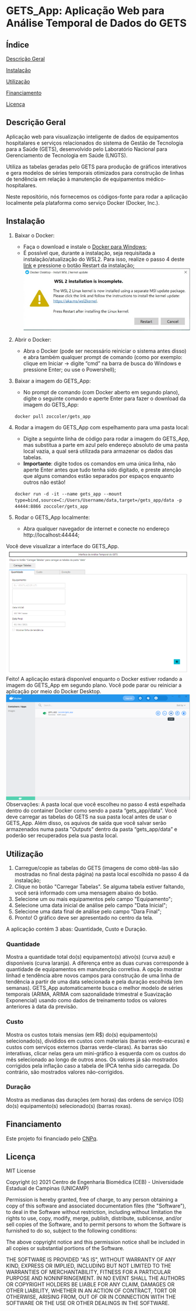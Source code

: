 # GETS_App: Aplicação Web para Análise Temporal de Dados do GETS

## Índice

[Descrição Geral](#geral)

[Instalação](#instacao)

[Utilização](#utilizacao)

[Financiamento](#financiamento)

[Licença](#licenca)

## Descrição Geral

Aplicação web para visualização inteligente de dados de equipamentos hospitalares e serviços relacionados do sistema de Gestão de Tecnologia para a Saúde (GETS), desenvolvido pelo Laboratório Nacional para Gerenciamento de Tecnologia em Saúde (LNGTS).

Utiliza as tabelas geradas pelo GETS para produção de gráficos interativos e gera modelos de séries temporais otimizados para construção de linhas de tendência em relação à manutenção de equipamentos médico-hospitalares.

Neste repositório, nós fornecemos os códigos-fonte para rodar a aplicação localmente pela plataforma como serviço Docker (Docker, Inc.).

## Instalação

1.	Baixar o Docker:
    - Faça o download e instale o [Docker para Windows](https://hub.docker.com/editions/community/docker-ce-desktop-windows);
    - É possível que, durante a instalação, seja requisitada a instalação/atualização do WSL2. Para isso, realize o passo 4 deste [link](https://docs.microsoft.com/pt-br/windows/wsl/install-win10#step-4---download-the-linux-kernel-update-package) e pressione o botão Restart da instalação;
  ![Figura_inst_WSL](/figuras/Figura_WSL.png)
2.	Abrir o Docker:
    - Abra o Docker (pode ser necessário reiniciar o sistema antes disso) e abra também qualquer prompt de comando (como por exemplo: clique em Iniciar -> digite “cmd” na barra de busca do Windows e pressione Enter; ou use o Powershell);
3. Baixar a imagem do GETS_App:	
    - No prompt de comando (com Docker aberto em segundo plano), digite o seguinte comando e aperte Enter para fazer o download da imagem do GETS_App:
  
    `docker pull zoccoler/gets_app`
  
4. Rodar a imagem do GETS_App com espelhamento para uma pasta local:
    -	Digite a seguinte linha de código para rodar a imagem do GETS_App, mas substitua a parte em azul pelo endereço absoluto de uma pasta local vazia, a qual será utilizada para armazenar os dados das tabelas.
    - **Importante**: digite todos os comandos em uma única linha, não aperte Enter antes que tudo tenha sido digitado, e preste atenção que alguns comandos estão separados por espaços enquanto outros não estão!
  
    ```docker run -d -it --name gets_app --mount type=bind,source=C:/Users/Username/data,target=/gets_app/data -p 44444:8866 zoccoler/gets_app```
  
5. Rodar o GETS_App localmente:
    - Abra qualquer navegador de internet e conecte no endereço http://localhost:44444;

Você deve visualizar a interface do GETS_App.
![Figura_interface](/figuras/figura_interface.png)
Feito! A aplicação estará disponível enquanto o Docker estiver rodando a imagem do GETS_App em segundo plano. Você pode parar ou reiniciar a aplicação por meio do Docker Desktop.
![Figura_docker](/figuras/Figura_docker.png)
Observações: A pasta local que você escolheu no passo 4 está espelhada dentro do container Docker como sendo a pasta “gets_app/data”. 
Você deve carregar as tabelas do GETS na sua pasta local antes de usar o GETS_App. Além disso, os aquivos de saída que você salvar serão armazenados numa pasta "Outputs" dentro da pasta “gets_app/data” e poderão ser recuperados pela sua pasta local.

## Utilização

1. Carregue/copie as tabelas do GETS (imagens de como obtê-las são mostradas no final desta página) na pasta local escolhida no passo 4 da instalação;
2. Clique no botão "Carregar Tabelas". Se alguma tabela estiver faltando, você será informado com uma mensagem abaixo do botão.
3. Selecione um ou mais equipamentos pelo campo "Equipamento";
4. Selecione uma data inicial de análise pelo campo "Data Inicial";
5. Selecione uma data final de análise pelo campo "Dara Final";
6. Pronto! O gráfico deve ser apresentado no centro da tela.

A aplicação contém 3 abas: Quantidade, Custo e Duração.

### Quantidade

Mostra a quantidade total do(s) equipamento(s) ativo(s) (curva azul) e disponíveis (curva laranja). A diferença entre as duas curvas corresponde à quantidade de equipamentos em manutenção corretiva.
A opção mostrar linhad e tendência abre novos campos para construção de uma linha de tendência a partir de uma data selecionada e pela duração escolhida (em semanas).
GETS_App automaticamente busca o melhor modelo de séries temporais (ARIMA, ARIMA com sazonalidade trimestral e Suavização Exponencial) usando como dados de treinamento todos os valores anteriores à data da previsão.

### Custo

Mostra os custos totais mensias (em R$) do(s) equipamento(s) selecionado(s), divididos em custos com materiais (barras verde-escuras) e custos com serviços externos (barras verde-claras).
As barras são interativas, clicar nelas gera um mini-gráfico à esquerda com os custos do mês selecionado ao longo de outros anos.
Os valores já são mostrados corrigidos pela inflação caso a tabela de IPCA tenha sido carregada. Do contrário, são mostrados valores não-corrigidos.

### Duração

Mostra as medianas das durações (em horas) das ordens de serviço (OS) do(s) equipamento(s) selecionado(s) (barras roxas).

## Financiamento

Este projeto foi financiado pelo [CNPq](http://www.cnpq.br/).

## Licença

MIT License

Copyright (c) 2021 Centro de Engenharia Biomédica (CEB) - Universidade Estadual de Campinas (UNICAMP)

Permission is hereby granted, free of charge, to any person obtaining a copy
of this software and associated documentation files (the "Software"), to deal
in the Software without restriction, including without limitation the rights
to use, copy, modify, merge, publish, distribute, sublicense, and/or sell
copies of the Software, and to permit persons to whom the Software is
furnished to do so, subject to the following conditions:

The above copyright notice and this permission notice shall be included in all
copies or substantial portions of the Software.

THE SOFTWARE IS PROVIDED "AS IS", WITHOUT WARRANTY OF ANY KIND, EXPRESS OR
IMPLIED, INCLUDING BUT NOT LIMITED TO THE WARRANTIES OF MERCHANTABILITY,
FITNESS FOR A PARTICULAR PURPOSE AND NONINFRINGEMENT. IN NO EVENT SHALL THE
AUTHORS OR COPYRIGHT HOLDERS BE LIABLE FOR ANY CLAIM, DAMAGES OR OTHER
LIABILITY, WHETHER IN AN ACTION OF CONTRACT, TORT OR OTHERWISE, ARISING FROM,
OUT OF OR IN CONNECTION WITH THE SOFTWARE OR THE USE OR OTHER DEALINGS IN THE
SOFTWARE.

